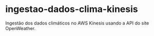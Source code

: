 # ingestao-dados-clima-kinesis
Ingestão dos dados climáticos no AWS Kinesis usando a API do site OpenWeather.

